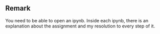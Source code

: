 ## Remark

You need to be able to open an ipynb. Inside each ipynb, there is an explanation 
about the assignment and my resolution to every step of it.
